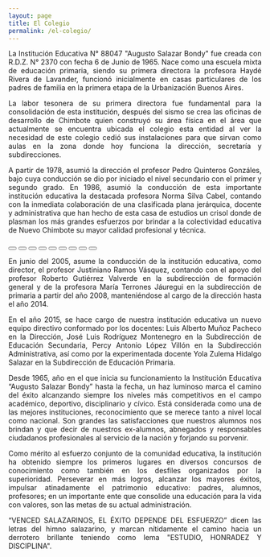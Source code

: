 ```yaml
---
layout: page
title: El Colegio
permalink: /el-colegio/
---
```


<amp-img width="600"
  height="300"
  layout="responsive"
  src="/assets/images/insignia_cover.png">
</amp-img>

<p align="justify">
La Institución Educativa N° 88047 "Augusto Salazar Bondy" fue creada con R.D.Z.
N° 2370 con fecha 6 de Junio de 1965. Nace como una escuela mixta de educación
primaria, siendo su primera directora la profesora Haydé Rivera de Lavander,
funcionó inicialmente en casas particulares de los padres de familia en la
primera etapa de la Urbanizacíón Buenos Aires.
</p>

<p align="justify">
La labor tesonera de su primera directora fue fundamental para la consolidación
de esta institución, después del sismo se crea las oficinas de desarrollo de
Chimbote quien construyó su área física en el área que actualmente se encuentra
ubicada el colegio esta entidad al ver la necesidad de este colegio cedió sus
instalaciones para que sirvan como aulas en la zona donde hoy funciona la
dirección, secretaría y subdirecciones.
</p>

<p align="justify">
A partir de 1978, asumió la dirección el profesor Pedro Quinteros Gonzáles, bajo
cuya conducción se dio por iniciado el nivel secundario con el primer y segundo
grado. En 1986, asumió la conducción de esta importante institución educativa la
destacada profesora Norma Silva Cabel, contando con la inmediata colaboración
de una clasificada plana jerárquica, docente y administrativa que han hecho de
esta casa de estudios un crisol donde de plasman los más grandes esfuerzos por
brindar a la colectividad educativa de Nuevo Chimbote su mayor calidad
profesional y técnica. 
</p>

<amp-carousel id="carousel-with-preview"
  width="450"
  height="300"
  layout="responsive"
  type="slides"
  autoplay
  controls
  loop>
  <amp-img src="/assets/images/el-colegio/image1.jpg"
    width="450"
    height="300"
    layout="responsive"></amp-img>
  <amp-img src="/assets/images/el-colegio/image2.jpg"
    width="450"
    height="300"
    layout="responsive"></amp-img>
  <amp-img src="/assets/images/el-colegio/image3.jpg"
    width="450"
    height="300"
    layout="responsive"></amp-img>
  <amp-img src="/assets/images/el-colegio/image4.jpg"
    width="450"
    height="300"
    layout="responsive"></amp-img>
  <amp-img src="/assets/images/el-colegio/image5.jpg"
    width="450"
    height="300"
    layout="responsive"></amp-img>
  <amp-img src="/assets/images/el-colegio/image6.jpg"
    width="450"
    height="300"
    layout="responsive"></amp-img>
  <amp-img src="/assets/images/el-colegio/image7.jpg"
    width="450"
    height="300"
    layout="responsive"></amp-img>
  <amp-img src="/assets/images/el-colegio/image8.jpg"
    width="450"
    height="300"
    layout="responsive"></amp-img>
  <amp-img src="/assets/images/el-colegio/image9.jpg"
    width="450"
    height="300"
    layout="responsive"></amp-img>
</amp-carousel>
<div class="carousel-preview">
  <button on="tap:carousel-with-preview.goToSlide(index=0)">
    <amp-img src="/assets/images/el-colegio/image1.jpg"
      width="60"
      height="40"></amp-img>
  </button>
  <button on="tap:carousel-with-preview.goToSlide(index=1)">
    <amp-img src="/assets/images/el-colegio/image2.jpg"
      width="60"
      height="40"></amp-img>
  </button>
  <button on="tap:carousel-with-preview.goToSlide(index=2)">
    <amp-img src="/assets/images/el-colegio/image3.jpg"
      width="60"
      height="40"></amp-img>
  </button>
  <button on="tap:carousel-with-preview.goToSlide(index=3)">
    <amp-img src="/assets/images/el-colegio/image4.jpg"
      width="60"
      height="40"></amp-img>
  </button>
  <button on="tap:carousel-with-preview.goToSlide(index=4)">
    <amp-img src="/assets/images/el-colegio/image5.jpg"
      width="60"
      height="40"></amp-img>
  </button>
  <button on="tap:carousel-with-preview.goToSlide(index=5)">
    <amp-img src="/assets/images/el-colegio/image6.jpg"
      width="60"
      height="40"></amp-img>
  </button>
  <button on="tap:carousel-with-preview.goToSlide(index=6)">
    <amp-img src="/assets/images/el-colegio/image7.jpg"
      width="60"
      height="40"></amp-img>
  </button>
  <button on="tap:carousel-with-preview.goToSlide(index=7)">
    <amp-img src="/assets/images/el-colegio/image8.jpg"
      width="60"
      height="40"></amp-img>
  </button>
  <button on="tap:carousel-with-preview.goToSlide(index=8)">
    <amp-img src="/assets/images/el-colegio/image9.jpg"
      width="60"
      height="40"></amp-img>
  </button>
</div>

<p align="justify">
En junio del 2005, asume la conducción de la institución educativa, como
director, el profesor Justiniano Ramos Vásquez, contando con el apoyo del
profesor Roberto Gutiérrez Valverde en la subdirección de formación general y
de la profesora María Terrones Jáuregui en la subdirección de primaria a partir
del año 2008, manteniéndose al cargo de la dirección hasta el año 2014.
</p>

<p align="justify">
En el año 2015, se hace cargo de nuestra institución educativa un nuevo
equipo directivo conformado por los docentes: Luis Alberto Muñoz Pacheco en
la Dirección, José Luis Rodríguez Montenegro en la Subdirección de Educación
Secundaria, Percy Antonio López Villón en la Subdirección Administrativa, así
como por la experimentada docente Yola Zulema Hidalgo Salazar en la
Subdirección de Educación Primaria.
</p>

<p align="justify">
Desde 1965, año en el que inicia su funcionamiento la Institución Educativa
“Augusto Salazar Bondy” hasta la fecha, un haz luminoso marca el camino del
éxito alcanzando siempre los niveles más competitivos en el campo académico,
deportivo, disciplinario y cívico. Está considerada como una de las mejores
instituciones, reconocimiento que se merece tanto a nivel local como nacional.
Son grandes las satisfacciones que nuestros alumnos nos brindan y que decir de
nuestros ex-alumnos, abnegados y responsables ciudadanos profesionales al
servicio de la nación y forjando su porvenir.
</p>

<p align="justify">
Como mérito al esfuerzo conjunto de la comunidad educativa, la institución ha
obtenido siempre los primeros lugares en diversos concursos de conocimiento
como también en los desfiles organizados por la superioridad. Perseverar en
más logros, alcanzar los mayores éxitos, impulsar atinadamente el patrimonio
educativo: padres, alumnos, profesores; en un importante ente que consolide una
educación para la vida con valores, son las metas de su actual administración.
</p>

<p align="justify">
“VENCED SALAZARINOS, EL ÉXITO DEPENDE DEL ESFUERZO” dicen las letras del himno
salazarino, y marcan nítidamente el camino hacia un derrotero brillante 
teniendo como lema "ESTUDIO, HONRADEZ Y DISCIPLINA".
</p>
